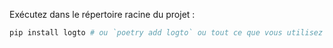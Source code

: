 Exécutez dans le répertoire racine du projet :

```bash
pip install logto # ou `poetry add logto` ou tout ce que vous utilisez
```
